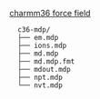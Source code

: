[charmm36 force field](https://www.charmm.org)
```
  c36-mdp/
  ├── em.mdp
  ├── ions.mdp
  ├── md.mdp
  ├── md.mdp.fmt
  ├── mdout.mdp
  ├── npt.mdp
  └── nvt.mdp
```
